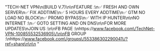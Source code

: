 "TECH-NET VPN\n(BUILD V.7)\n\nFEATURE :\n✅ FRESH AND OWN SERVER\n✅ FIX ADDTIME\n✅ 5 HOURS EVERY ADDTIME\n✅ GTM NO LOAD NO BLOCK\n✅ PROMO BYPASS\n✅ WITH IP HUNTER\n\nNO INTERNET :\n✅ GOTO SETTING AND ON DNS\n\nFOR MORE UPDATES\nJOIN US :\n\nFB PAGE :\nhttps:\/\/www.facebook.com\/TechNet-VPN-100855532536905\/\n\nFB GROUP :\nhttps:\/\/www.facebook.com\/groups\/553386302290041\/?ref=share\n\n\n    "
